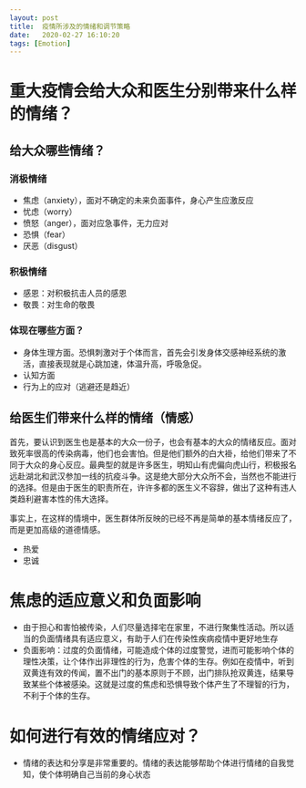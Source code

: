 ```yaml
---
layout: post
title:  疫情所涉及的情绪和调节策略
date:   2020-02-27 16:10:20
tags: [Emotion]
---
```


# 重大疫情会给大众和医生分别带来什么样的情绪？

## 给大众哪些情绪？

### 消极情绪

* 焦虑（anxiety），面对不确定的未来负面事件，身心产生应激反应
* 忧虑（worry）
* 愤怒（anger），面对应急事件，无力应对
* 恐惧（fear）
* 厌恶（disgust）

### 积极情绪

* 感恩：对积极抗击人员的感恩
* 敬畏：对生命的敬畏

### 体现在哪些方面？

* 身体生理方面。恐惧刺激对于个体而言，首先会引发身体交感神经系统的激活，直接表现就是心跳加速，体温升高，呼吸急促。
* 认知方面
* 行为上的应对（逃避还是趋近）

## 给医生们带来什么样的情绪（情感）

首先，要认识到医生也是基本的大众一份子，也会有基本的大众的情绪反应。面对致死率很高的传染病毒，他们也会害怕。但是他们额外的白大褂，给他们带来了不同于大众的身心反应。最典型的就是许多医生，明知山有虎偏向虎山行，积极报名远赴湖北和武汉参加一线的抗疫斗争。这是绝大部分大众所不会，当然也不能进行的选择。但是由于医生的职责所在，许许多都的医生义不容辞，做出了这种有违人类趋利避害本性的伟大选择。

事实上，在这样的情境中，医生群体所反映的已经不再是简单的基本情绪反应了，而是更加高级的道德情感。

* 热爱
* 忠诚



# 焦虑的适应意义和负面影响

* 由于担心和害怕被传染，人们尽量选择宅在家里，不进行聚集性活动。所以适当的负面情绪具有适应意义，有助于人们在传染性疾病疫情中更好地生存
* 负面影响：过度的负面情绪，可能造成个体的过度警觉，进而可能影响个体的理性决策，让个体作出非理性的行为，危害个体的生存。例如在疫情中，听到双黄连有效的传闻，置不出门的基本原则于不顾，出门排队抢双黄连，结果导致某些个体被感染。这就是过度的焦虑和恐惧导致个体产生了不理智的行为，不利于个体的生存。

# 如何进行有效的情绪应对？

* 情绪的表达和分享是非常重要的。情绪的表达能够帮助个体进行情绪的自我觉知，使个体明确自己当前的身心状态

